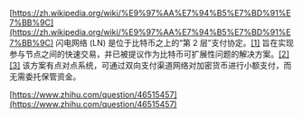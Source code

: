 [https://zh.wikipedia.org/wiki/%E9%97%AA%E7%94%B5%E7%BD%91%E7%BB%9C](https://zh.wikipedia.org/wiki/%E9%97%AA%E7%94%B5%E7%BD%91%E7%BB%9C)
闪电网络 (LN) 是位于比特币之上的“第 2 层”支付协定。[[1]](https://zh.wikipedia.org/wiki/%E9%97%AA%E7%94%B5%E7%BD%91%E7%BB%9C#cite_note-:0-1) 旨在实现参与节点之间的快速交易，并已被提议作为比特币可扩展性问题的解决方案。[[2]](https://zh.wikipedia.org/wiki/%E9%97%AA%E7%94%B5%E7%BD%91%E7%BB%9C#cite_note-2)[[3]](https://zh.wikipedia.org/wiki/%E9%97%AA%E7%94%B5%E7%BD%91%E7%BB%9C#cite_note-3) 该方案有点对点系统，可通过双向支付渠道网络对加密货币进行小额支付，而无需委托保管资金。

[https://www.zhihu.com/question/46515457](https://www.zhihu.com/question/46515457)
